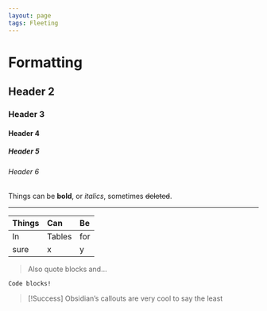 ```yaml
---
layout: page
tags: Fleeting 
---
```


# Formatting

## Header 2

### Header 3

#### Header 4

##### Header 5

###### Header 6

Things can be **bold**, or *italics*, sometimes ~~deleted~~.

---

| Things | Can | Be  |
|:-------|:----------|:----|
| In     | Tables    | for |
| sure   | x         | y   |  

> Also quote blocks and…

```
Code blocks!
```

> [!Success] Obsidian’s callouts
> are very cool to say the least
